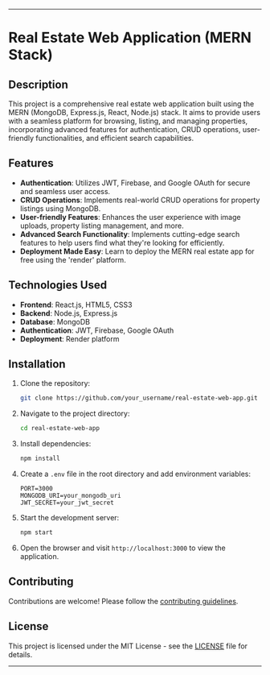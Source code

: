 

---

# Real Estate Web Application (MERN Stack)


## Description

This project is a comprehensive real estate web application built using the MERN (MongoDB, Express.js, React, Node.js) stack. It aims to provide users with a seamless platform for browsing, listing, and managing properties, incorporating advanced features for authentication, CRUD operations, user-friendly functionalities, and efficient search capabilities.

## Features

- **Authentication**: Utilizes JWT, Firebase, and Google OAuth for secure and seamless user access.
- **CRUD Operations**: Implements real-world CRUD operations for property listings using MongoDB.
- **User-friendly Features**: Enhances the user experience with image uploads, property listing management, and more.
- **Advanced Search Functionality**: Implements cutting-edge search features to help users find what they're looking for efficiently.
- **Deployment Made Easy**: Learn to deploy the MERN real estate app for free using the 'render' platform.

## Technologies Used

- **Frontend**: React.js, HTML5, CSS3
- **Backend**: Node.js, Express.js
- **Database**: MongoDB
- **Authentication**: JWT, Firebase, Google OAuth
- **Deployment**: Render platform

## Installation

1. Clone the repository:

   ```bash
   git clone https://github.com/your_username/real-estate-web-app.git
   ```

2. Navigate to the project directory:

   ```bash
   cd real-estate-web-app
   ```

3. Install dependencies:

   ```bash
   npm install
   ```

4. Create a `.env` file in the root directory and add environment variables:

   ```
   PORT=3000
   MONGODB_URI=your_mongodb_uri
   JWT_SECRET=your_jwt_secret
   ```

5. Start the development server:

   ```bash
   npm start
   ```

6. Open the browser and visit `http://localhost:3000` to view the application.


## Contributing

Contributions are welcome! Please follow the [contributing guidelines](CONTRIBUTING.md).

## License

This project is licensed under the MIT License - see the [LICENSE](LICENSE) file for details.

---

